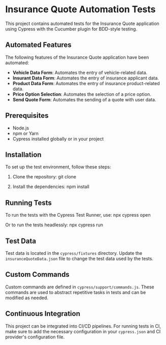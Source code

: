 # Insurance Quote Automation Tests

This project contains automated tests for the Insurance Quote application using Cypress with the Cucumber plugin for BDD-style testing.

## Automated Features

The following features of the Insurance Quote application have been automated:

- **Vehicle Data Form**: Automates the entry of vehicle-related data.
- **Insurant Data Form**: Automates the entry of insurance applicant data.
- **Product Data Form**: Automates the entry of insurance product-related data.
- **Price Option Selection**: Automates the selection of a price option.
- **Send Quote Form**: Automates the sending of a quote with user data.

## Prerequisites

- Node.js
- npm or Yarn
- Cypress installed globally or in your project

## Installation

To set up the test environment, follow these steps:

1. Clone the repository:
git clone [<repository-url>](https://github.com/WlyssesChaves/desafioAccenture)

2. Install the dependencies:
npm install

## Running Tests

To run the tests with the Cypress Test Runner, use:
npx cypress open

Or to run the tests headlessly:
npx cypress run

## Test Data

Test data is located in the `cypress/fixtures` directory. Update the `insuranceQuoteData.json` file to change the test data used by the tests.

## Custom Commands

Custom commands are defined in `cypress/support/commands.js`. These commands are used to abstract repetitive tasks in tests and can be modified as needed.

## Continuous Integration

This project can be integrated into CI/CD pipelines. For running tests in CI, make sure to add the necessary configuration in your `cypress.json` and CI provider's configuration file.
